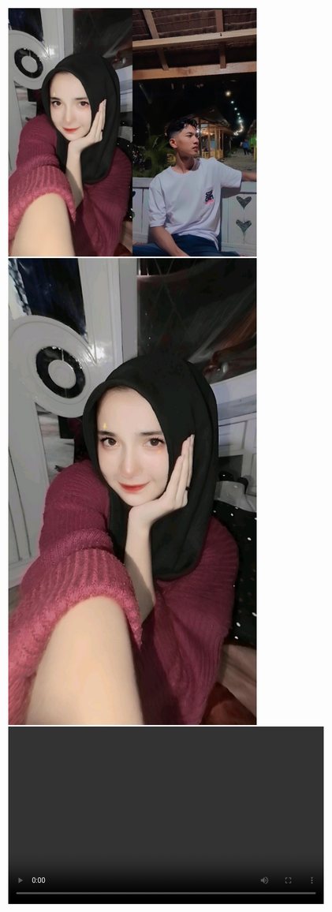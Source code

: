 <!DOCTYPE html>
<html lang="en">
<head>
<meta charset="UTF-8">
<meta name="viewport"content="width=device-width, initial-scale=1.0">
</head>
<body>
<img src="Fotoram.io.jpg"/>
<img src="70da3419ae99c8c582a52d37825981e6.jpg"/>
<video width="640" height="360" controls>
<source src="923e421ebe724fcc9c850995687a4036(1).mp4" type="video/mp4">
<source src="video-file.ogg" type="video/ogg">
    </video>
</body>
</html>
